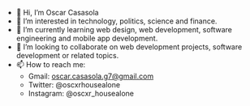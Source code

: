 - 👋 Hi, I’m Oscar Casasola 
- 👀 I’m interested in technology, politics, science and finance.
- 🌱 I’m currently learning web design, web development, software engineering and mobile app development.
- 💞️ I’m looking to collaborate on web development projects, software development or related topics.
- 📫 How to reach me: 
  - Gmail: oscar.casasola.g7@gmail.com
  - Twitter: @oscxrhousealone
  - Instagram: @oscxr_housealone

<!---
OscarCasasolaGarcia/OscarCasasolaGarcia is a ✨ special ✨ repository because its `README.md` (this file) appears on your GitHub profile.
You can click the Preview link to take a look at your changes.
--->
